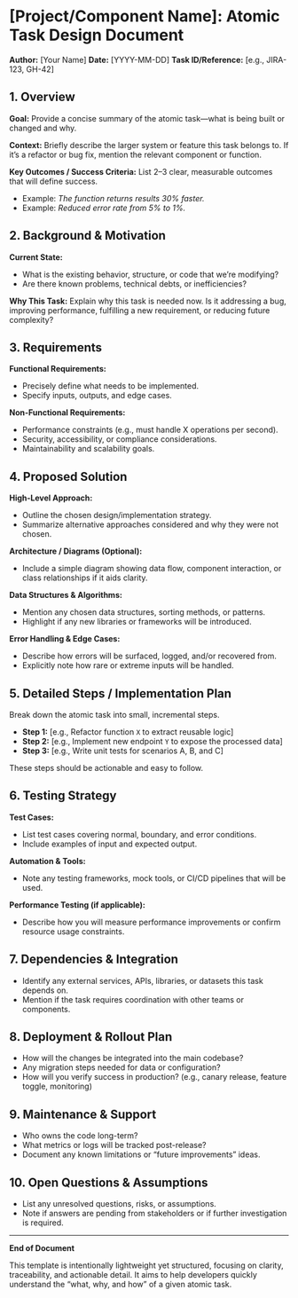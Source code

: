 # [Project/Component Name]: Atomic Task Design Document

**Author:** [Your Name]
**Date:** [YYYY-MM-DD]
**Task ID/Reference:** [e.g., JIRA-123, GH-42]

## 1. Overview

**Goal:**
Provide a concise summary of the atomic task—what is being built or changed and why.

**Context:**
Briefly describe the larger system or feature this task belongs to. If it’s a refactor or bug fix, mention the relevant component or function.

**Key Outcomes / Success Criteria:**
List 2–3 clear, measurable outcomes that will define success.
- Example: *The function returns results 30% faster.*
- Example: *Reduced error rate from 5% to 1%.*

## 2. Background & Motivation

**Current State:**
- What is the existing behavior, structure, or code that we’re modifying?
- Are there known problems, technical debts, or inefficiencies?

**Why This Task:**
Explain why this task is needed now. Is it addressing a bug, improving performance, fulfilling a new requirement, or reducing future complexity?

## 3. Requirements

**Functional Requirements:**
- Precisely define what needs to be implemented.
- Specify inputs, outputs, and edge cases.

**Non-Functional Requirements:**
- Performance constraints (e.g., must handle X operations per second).
- Security, accessibility, or compliance considerations.
- Maintainability and scalability goals.

## 4. Proposed Solution

**High-Level Approach:**
- Outline the chosen design/implementation strategy.
- Summarize alternative approaches considered and why they were not chosen.

**Architecture / Diagrams (Optional):**
- Include a simple diagram showing data flow, component interaction, or class relationships if it aids clarity.

**Data Structures & Algorithms:**
- Mention any chosen data structures, sorting methods, or patterns.
- Highlight if any new libraries or frameworks will be introduced.

**Error Handling & Edge Cases:**
- Describe how errors will be surfaced, logged, and/or recovered from.
- Explicitly note how rare or extreme inputs will be handled.

## 5. Detailed Steps / Implementation Plan

Break down the atomic task into small, incremental steps.
- **Step 1:** [e.g., Refactor function `X` to extract reusable logic]
- **Step 2:** [e.g., Implement new endpoint `Y` to expose the processed data]
- **Step 3:** [e.g., Write unit tests for scenarios A, B, and C]

These steps should be actionable and easy to follow.

## 6. Testing Strategy

**Test Cases:**
- List test cases covering normal, boundary, and error conditions.
- Include examples of input and expected output.

**Automation & Tools:**
- Note any testing frameworks, mock tools, or CI/CD pipelines that will be used.

**Performance Testing (if applicable):**
- Describe how you will measure performance improvements or confirm resource usage constraints.

## 7. Dependencies & Integration

- Identify any external services, APIs, libraries, or datasets this task depends on.
- Mention if the task requires coordination with other teams or components.

## 8. Deployment & Rollout Plan

- How will the changes be integrated into the main codebase?
- Any migration steps needed for data or configuration?
- How will you verify success in production? (e.g., canary release, feature toggle, monitoring)

## 9. Maintenance & Support

- Who owns the code long-term?
- What metrics or logs will be tracked post-release?
- Document any known limitations or “future improvements” ideas.

## 10. Open Questions & Assumptions

- List any unresolved questions, risks, or assumptions.
- Note if answers are pending from stakeholders or if further investigation is required.

---

**End of Document**

This template is intentionally lightweight yet structured, focusing on clarity, traceability, and actionable detail. It aims to help developers quickly understand the “what, why, and how” of a given atomic task.